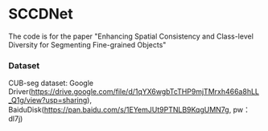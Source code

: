# SCCDNet

The code is for the paper "Enhancing Spatial Consistency and Class-level Diversity for Segmenting Fine-grained Objects"

### Dataset

CUB-seg dataset: Google Driver(https://drive.google.com/file/d/1qYX6wgbTcTHP9mjTMrxh466a8hLL_Q1g/view?usp=sharing), BaiduDisk(https://pan.baidu.com/s/1EYemJUt9PTNLB9KqgUMN7g, pw：dl7j)
